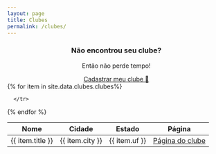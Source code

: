 ```yaml
---
layout: page
title: Clubes
permalink: /clubes/
---
```

<div class="alert">
   <center>
      <h3>Não encontrou seu clube?</h3>
      <p class="subtitle">Então não perde tempo!</p>
      <a class="btn" target="blank" href="https://forms.gle/LkJEBaNTR7mWiaiv7">Cadastrar meu clube 🤘</a>
   </center>
</div>
<table>
<thead>
  <th>Nome</th>
  <th>Cidade</th>
  <th>Estado</th>
  <th>Página</th>
</thead>
<tbody>
  {% for item in site.data.clubes.clubes%}
      <tr>
        <td>{{ item.title }}</td>
        <td>{{ item.city }}</td>
        <td>{{ item.uf }}</td>
        <td><a href="{{ item.url }}">Página do clube</a></td>
        
      </tr>
   {% endfor %}
</tbody>
</table>